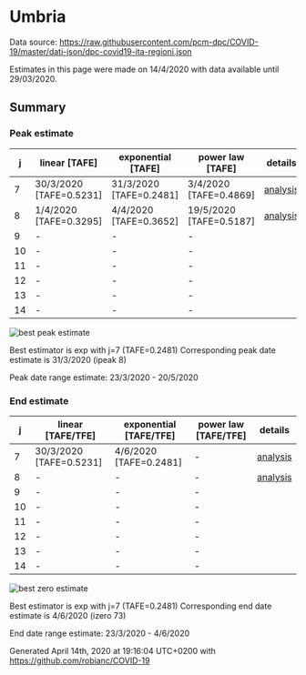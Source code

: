 # Umbria


Data source: https://raw.githubusercontent.com/pcm-dpc/COVID-19/master/dati-json/dpc-covid19-ita-regioni.json

Estimates in this page were made on 14/4/2020 with data available until 29/03/2020.


## Summary 

### Peak estimate 
|j|linear [TAFE]|exponential [TAFE]|power law [TAFE]|details|
|---|----|-----------|---------|-------|
|7|30/3/2020 [TAFE=0.5231]|31/3/2020 [TAFE=0.2481]|3/4/2020 [TAFE=0.4869]|[analysis](COVID-19_umbria_j7_2020-03-29.md)|
|8|1/4/2020 [TAFE=0.3295]|4/4/2020 [TAFE=0.3652]|19/5/2020 [TAFE=0.5187]|[analysis](COVID-19_umbria_j8_2020-03-29.md)|
|9|-|-|-||
|10|-|-|-||
|11|-|-|-||
|12|-|-|-||
|13|-|-|-||
|14|-|-|-||

![best peak estimate](COVID-19_umbria_j7_2020-03-29.png)

Best estimator is exp with j=7 (TAFE=0.2481)
Corresponding peak date estimate is 31/3/2020 (ipeak 8)


Peak date range estimate: 23/3/2020 - 20/5/2020

### End estimate 
|j|linear [TAFE/TFE]|exponential [TAFE/TFE]|power law [TAFE/TFE]|details|
|---|----|-----------|---------|-------|
|7|30/3/2020 [TAFE=0.5231]|4/6/2020 [TAFE=0.2481]|-|[analysis](COVID-19_umbria_j7_2020-03-29.md)|
|8|-|-|-|[analysis](COVID-19_umbria_j8_2020-03-29.md)|
|9|-|-|-||
|10|-|-|-||
|11|-|-|-||
|12|-|-|-||
|13|-|-|-||
|14|-|-|-||

![best zero estimate](COVID-19_umbria_j7_2020-03-29.png)

Best estimator is exp with j=7 (TAFE=0.2481)
Corresponding end date estimate is 4/6/2020 (izero 73)


End date range estimate: 23/3/2020 - 4/6/2020

Generated April 14th, 2020 at 19:16:04 UTC+0200 with https://github.com/robianc/COVID-19
